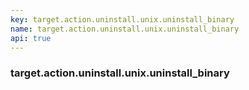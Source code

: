 ```yaml
---
key: target.action.uninstall.unix.uninstall_binary
name: target.action.uninstall.unix.uninstall_binary
api: true
---
```


### target.action.uninstall.unix.uninstall_binary
